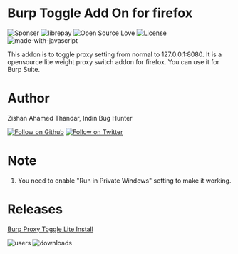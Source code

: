 # Burp Toggle Add On for firefox

![Sponser](https://img.shields.io/github/sponsors/ZishanAdThandar)
![librepay](https://img.shields.io/liberapay/patrons/ZishanAdThandar)
![Open Source Love](https://badges.frapsoft.com/os/v1/open-source.png?v=103)
[![License](https://img.shields.io/badge/license-MIT-_red.svg)](https://opensource.org/licenses/MIT)
![made-with-javascript](https://img.shields.io/badge/Made%20with-JavaScript-1f425f.svg)

This addon is to toggle proxy setting from normal to 127.0.0.1:8080. It is a opensource lite weight proxy switch addon for firefox. You can use it for Burp Suite.

# Author

Zishan Ahamed Thandar, Indin Bug Hunter


[![Follow on Github](https://img.shields.io/github/followers/ZishanAdThandar?style=social)](https://github.com/ZishanAdThandar)
[![Follow on Twitter](https://img.shields.io/twitter/follow/ZishanAdThandar?style=social)](https://twitter.com/ZishanAdThandar)

# Note

1. You need to enable "Run in Private Windows" setting to make it working.

# Releases

[Burp Proxy Toggle Lite Install](https://addons.mozilla.org/en-US/firefox/addon/burp-proxy-toggler-lite)

![users](https://img.shields.io/amo/users/burp-proxy-toggler-lite)
![downloads](https://img.shields.io/amo/dw/burp-proxy-toggler-lite)
